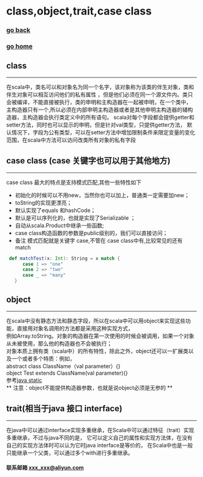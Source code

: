 # class,object,trait,case class
### [go back](/scala.md)      
### [go home](../README.md)     
  
## class
------------------------------------------
在scala中，类名可以和对象名为同一个名字，该对象称为该类的伴生对象，类和伴生对象可以相互访问他们的私有属性
，但是他们必须在同一个源文件内。类只会被编译，不能直接被执行，类的申明和主构造器在一起被申明，在一个类中，
主构造器只有一个,所以必须在内部申明主构造器或者是其他申明主构造器的辅构造器，主构造器会执行类定义中的所有语句。
scala对每个字段都会提供getter和setter方法，同时也可以显示的申明，但是针对val类型，只提供getter方法，
默认情况下，字段为公有类型，可以在setter方法中增加限制条件来限定变量的变化范围，在scala中方法可以访问改类所有对象的私有字段

## case class (case 关键字也可以用于其他地方)
--------------------------------------------
case class 最大的特点是支持模式匹配,其他一些特性如下
+ 初始化的时候可以不用new，当然你也可以加上，普通类一定需要加new；
+ toString的实现更漂亮；
+ 默认实现了equals 和hashCode；
+ 默认是可以序列化的，也就是实现了Serializable ；
+ 自动从scala.Product中继承一些函数;
+ case class构造函数的参数是public级别的，我们可以直接访问；
+ 备注 模式匹配就是关键字 case,不管在 case class中有,比较常见的还有 match
                                               
                                               
```scala
 def matchTest(x: Int): String = x match {
      case 1 => "one"
      case 2 => "two"
      case _ => "many"
   }
```                                                
## object
--------------------------------------------
在scala中没有静态方法和静态字段，所以在scala中可以用object来实现这些功能，直接用对象名调用的方法都是采用这种实现方式，   
例如Array.toString。对象的构造器在第一次使用的时候会被调用，如果一个对象从未被使用，那么他的构造器也不会被执行；   
对象本质上拥有类（scala中）的所有特性，除此之外，object还可以一扩展类以及一个或者多个特质：例如，  
abstract class ClassName（val parameter）{}  
object Test extends ClassName(val parameter){}  
参考[java static](../java/keyWord.md)   
** 注意：object不能提供构造器参数，也就是说object必须是无参的 **

## trait(相当于java 接口 interface)
--------------------------------------------
在java中可以通过interface实现多重继承，在Scala中可以通过特征（trait）实现多重继承，不过与java不同的是，
它可以定义自己的属性和实现方法体，在没有自己的实现方法体时可以认为它时java interface是等价的，
在Scala中也是一般只能继承一个父类，可以通过多个with进行多重继承。

#### 联系邮箱 xxx_xxx@aliyun.com